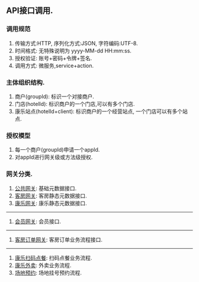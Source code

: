 ## API接口调用.

### 调用规范
1. 传输方式:HTTP, 序列化方式:JSON, 字符编码:UTF-8.
1. 时间格式: 无特殊说明为 yyyy-MM-dd HH:mm:ss.
1. 授权验证: 账号+密码+令牌+签名.
1. 调用方式: 微服务,service+action.

### 主体组织结构.
1. 商户(groupId): 标识一个对接商户.
1. 门店(hotelId): 标识商户的一个门店,可以有多个门店.
1. 康乐站点(hotelId+client): 标识商户的一个经营站点, 一个门店可以有多个站点.

### 授权模型
1. 每一个商户(groupId)申请一个appId.
1. 对appId进行网关级或方法级授权.

### 网关分类.
1. [公共网关](gateway/commonGateWay.md): 基础元数据接口.
1. [客房网关](gateway/kfGateWay.md): 客房静态元数据接口.
1. [康乐网关](gateway/klGateWay.md): 康乐静态元数据接口.
----
1. [会员网关](gateway/memberGateWay.md): 会员接口.
----
1. [客房订单网关](gateway/kfOrderGateWay.md): 客房订单业务流程接口.
---
1. [康乐扫码点餐](gateway/klOrderDCGateWay.md): 扫码点餐业务流程.
1. [康乐外卖](gateway/klOrderWMGateWay.md): 外卖业务流程.
1. [场地预约](gateway/klOrderYYGateWay.md): 场地挂号预约流程.










